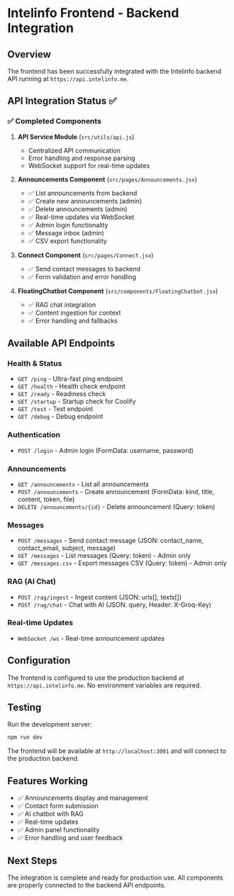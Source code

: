 # Intelinfo Frontend - Backend Integration

## Overview
The frontend has been successfully integrated with the Intelinfo backend API running at `https://api.intelinfo.me`.

## API Integration Status ✅

### ✅ Completed Components

1. **API Service Module** (`src/utils/api.js`)
   - Centralized API communication
   - Error handling and response parsing
   - WebSocket support for real-time updates

2. **Announcements Component** (`src/pages/Announcements.jsx`)
   - ✅ List announcements from backend
   - ✅ Create new announcements (admin)
   - ✅ Delete announcements (admin)
   - ✅ Real-time updates via WebSocket
   - ✅ Admin login functionality
   - ✅ Message inbox (admin)
   - ✅ CSV export functionality

3. **Connect Component** (`src/pages/Connect.jsx`)
   - ✅ Send contact messages to backend
   - ✅ Form validation and error handling

4. **FloatingChatbot Component** (`src/components/FloatingChatbot.jsx`)
   - ✅ RAG chat integration
   - ✅ Content ingestion for context
   - ✅ Error handling and fallbacks

## Available API Endpoints

### Health & Status
- `GET /ping` - Ultra-fast ping endpoint
- `GET /health` - Health check endpoint  
- `GET /ready` - Readiness check
- `GET /startup` - Startup check for Coolify
- `GET /test` - Test endpoint
- `GET /debug` - Debug endpoint

### Authentication
- `POST /login` - Admin login (FormData: username, password)

### Announcements
- `GET /announcements` - List all announcements
- `POST /announcements` - Create announcement (FormData: kind, title, content, token, file)
- `DELETE /announcements/{id}` - Delete announcement (Query: token)

### Messages
- `POST /messages` - Send contact message (JSON: contact_name, contact_email, subject, message)
- `GET /messages` - List messages (Query: token) - Admin only
- `GET /messages.csv` - Export messages CSV (Query: token) - Admin only

### RAG (AI Chat)
- `POST /rag/ingest` - Ingest content (JSON: urls[], texts[])
- `POST /rag/chat` - Chat with AI (JSON: query, Header: X-Groq-Key)

### Real-time Updates
- `WebSocket /ws` - Real-time announcement updates

## Configuration

The frontend is configured to use the production backend at `https://api.intelinfo.me`. No environment variables are required.

## Testing

Run the development server:
```bash
npm run dev
```

The frontend will be available at `http://localhost:3001` and will connect to the production backend.

## Features Working

- ✅ Announcements display and management
- ✅ Contact form submission
- ✅ AI chatbot with RAG
- ✅ Real-time updates
- ✅ Admin panel functionality
- ✅ Error handling and user feedback

## Next Steps

The integration is complete and ready for production use. All components are properly connected to the backend API endpoints.
